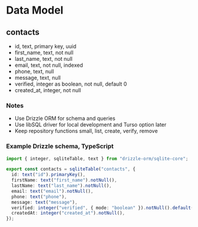 # Data Model

## contacts

- id, text, primary key, uuid
- first_name, text, not null
- last_name, text, not null
- email, text, not null, indexed
- phone, text, null
- message, text, null
- verified, integer as boolean, not null, default 0
- created_at, integer, not null

### Notes

- Use Drizzle ORM for schema and queries
- Use libSQL driver for local development and Turso option later
- Keep repository functions small, list, create, verify, remove

### Example Drizzle schema, TypeScript

```ts
import { integer, sqliteTable, text } from "drizzle-orm/sqlite-core";

export const contacts = sqliteTable("contacts", {
  id: text("id").primaryKey(),
  firstName: text("first_name").notNull(),
  lastName: text("last_name").notNull(),
  email: text("email").notNull(),
  phone: text("phone"),
  message: text("message"),
  verified: integer("verified", { mode: "boolean" }).notNull().default(false),
  createdAt: integer("created_at").notNull(),
});
```

